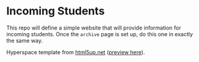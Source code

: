 # Incoming Students

This repo will define a simple website that will provide information for incoming students. Once the `archive` page is set up, do this one in exactly the same way.



Hyperspace template from [html5up.net](https://html5up.net/) ([preview here](https://html5up.net/hyperspace)).